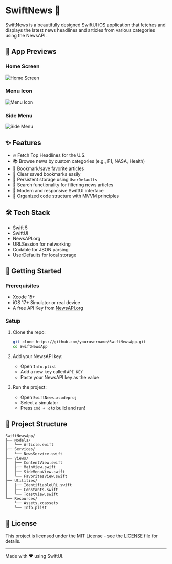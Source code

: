 # SwiftNews 📰

SwiftNews is a beautifully designed SwiftUI iOS application that fetches and displays the latest news headlines and articles from various categories using the NewsAPI.

## 📱 App Previews

### Home Screen
![Home Screen](Screenshots/home.png)

### Menu Icon
![Menu Icon](Screenshots/MenuIcon.png)

### Side Menu
![Side Menu](Screenshots/SideMenu.png)

## ✨ Features

- 🔥 Fetch Top Headlines for the U.S.
- 📚 Browse news by custom categories (e.g., F1, NASA, Health)
- 🔖 Bookmark/save favorite articles
- 🧹 Clear saved bookmarks easily
- 🧠 Persistent storage using `UserDefaults`
- 🔎 Search functionality for filtering news articles
- 🎨 Modern and responsive SwiftUI interface
- 📂 Organized code structure with MVVM principles

## 🛠️ Tech Stack

- Swift 5
- SwiftUI
- NewsAPI.org
- URLSession for networking
- Codable for JSON parsing
- UserDefaults for local storage

## 🚀 Getting Started

### Prerequisites
- Xcode 15+
- iOS 17+ Simulator or real device
- A free API Key from [NewsAPI.org](https://newsapi.org/)

### Setup
1. Clone the repo:
   ```bash
   git clone https://github.com/yourusername/SwiftNewsApp.git
   cd SwiftNewsApp
   ```

2. Add your NewsAPI key:
   - Open `Info.plist`
   - Add a new key called `API_KEY`
   - Paste your NewsAPI key as the value

3. Run the project:
   - Open `SwiftNews.xcodeproj`
   - Select a simulator
   - Press `Cmd + R` to build and run!

## 📁 Project Structure

```
SwiftNewsApp/
├── Models/
│   └── Article.swift
├── Services/
│   └── NewsService.swift
├── Views/
│   ├── ContentView.swift
│   ├── MainView.swift
│   ├── SideMenuView.swift
│   └── FavoritesView.swift
├── Utilities/
│   ├── IdentifiableURL.swift
│   ├── Constants.swift
│   └── ToastView.swift
└── Resources/
    └── Assets.xcassets
    └── Info.plist
```

## 📜 License
This project is licensed under the MIT License - see the [LICENSE](LICENSE) file for details.

---

Made with ❤️ using SwiftUI.
